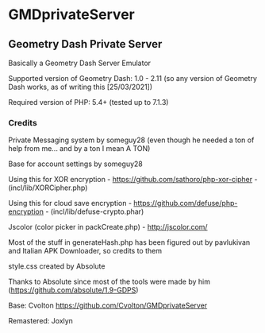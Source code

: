 # GMDprivateServer
## Geometry Dash Private Server
Basically a Geometry Dash Server Emulator

Supported version of Geometry Dash: 1.0 - 2.11 (so any version of Geometry Dash works, as of writing this [25/03/2021])

Required version of PHP: 5.4+ (tested up to 7.1.3)

### Credits
Private Messaging system by someguy28 (even though he needed a ton of help from me... and by a ton I mean A TON)

Base for account settings by someguy28

Using this for XOR encryption - https://github.com/sathoro/php-xor-cipher - (incl/lib/XORCipher.php)

Using this for cloud save encryption - https://github.com/defuse/php-encryption - (incl/lib/defuse-crypto.phar)

Jscolor (color picker in packCreate.php) - http://jscolor.com/

Most of the stuff in generateHash.php has been figured out by pavlukivan and Italian APK Downloader, so credits to them

style.css created by Absolute

Thanks to Absolute since most of the tools were made by him (https://github.com/absoIute/1.9-GDPS)

Base: Cvolton https://github.com/Cvolton/GMDprivateServer

Remastered: Joxlyn
